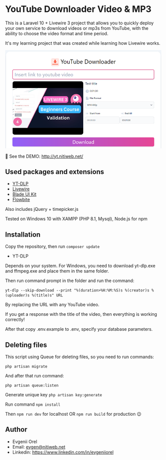 # YouTube Downloader Video & MP3

This is a Laravel 10 + Livewire 3 project that allows you to quickly deploy your own service to download videos or mp3s from YouTube, with the ability to choose the video format and time period.

It's my learning project that was created while learning how Livewire works.

![Screenshot](screen.png)

👀 See the DEMO: http://yt.nitiweb.net/

## Used packages and extensions

* [YT-DLP](https://github.com/yt-dlp/yt-dlp)
* [Livewire](https://livewire.laravel.com/docs/installation)
* [Blade UI Kit](https://blade-ui-kit.com/docs/0.x/installation)
* [Flowbite](https://flowbite.com/docs/getting-started/quickstart/)

Also includes jQuery + timepicker.js

Tested on Windows 10 with XAMPP (PHP 8.1, Mysql), Node.js for npm

## Installation

Copy the repository, then run `composer update`

* YT-DLP 

Depends on your system. For Windows, you need to download yt-dlp.exe and ffmpeg.exe and place them in the same folder.

Then run command prompt in the folder and run the command:
``` 
yt-dlp --skip-download --print "%(duration>%H:%M:%S)s %(creator)s %(uploader)s %(title)s" URL
``` 
By replacing the URL with any YouTube video.

If you get a response with the title of the video, then everything is working correctly!

After that copy .env.example to .env, specify your database parameters.

## Deleting files

This script using Queue for deleting files, so you need to run commands:
``` 
php artisan migrate
```
And after that run command:
``` 
php artisan queue:listen
```

Generate unique key `php artisan key:generate`

Run command `npm install`

Then `npm run dev` for localhost OR `npm run build` for production 😉

## Author

- Evgenii Orel
- Email: evgen@nitiweb.net
- Linkedin: https://www.linkedin.com/in/evgeniiorel
